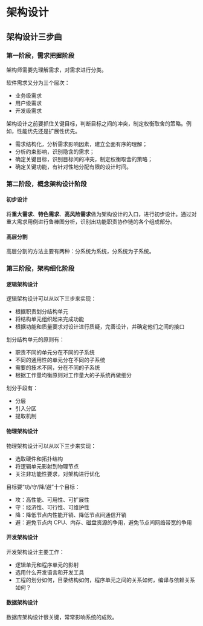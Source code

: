 # 架构设计

## 架构设计三步曲

### 第一阶段，需求把握阶段

架构师需要先理解需求，对需求进行分类。

软件需求又分为三个层次：
- 业务级需求
- 用户级需求
- 开发级需求

架构设计之前要抓住关键目标，判断目标之间的冲突，制定权衡取舍的策略。例如，性能优先还是扩展性优先。
- 需求结构化，分析需求影响因素，建立全面有序的理解；
- 分析约束影响，识别隐含的需求；
- 确定关键目标，识别目标间的冲突，制定权衡取舍的策略；
- 确定关键功能，有针对性地分配有限的设计时间。

### 第二阶段，概念架构设计阶段

#### 初步设计

将**重大需求**、**特色需求**、**高风险需求**做为架构设计的入口，进行初步设计。通过对重大需求用例进行鲁棒图分析，识别出功能职责协作链的各个组成部分。

#### 高层分割

高层分割的方法主要有两种：分系统为系统，分系统为子系统。

### 第三阶段，架构细化阶段

#### 逻辑架构设计

逻辑架构设计可以从以下三步来实现：
- 根据职责划分结构单元
- 将结构单元组织起来完成功能
- 根据功能和质量要求对设计进行质疑，完善设计，并确定他们之间的接口

划分结构单元的原则有：
- 职责不同的单元分在不同的子系统
- 不同的通用性的单元分在不同的子系统
- 需要的技术不同，分在不同的子系统
- 根据工作量均衡原则对工作量大的子系统再做细分

划分手段有：
- 分层
- 引入分区
- 提取机制

#### 物理架构设计

物理架构设计可以从以下三步来实现：
- 选取硬件和拓扑结构
- 将逻辑单元影射到物理节点
- 关注非功能性要求，对架构进行优化

目标要“功/守/降/避”十个目标：
- 攻：高性能、可用性、可扩展性
- 守：经济性、可行性、可维护性
- 降：降低节点内性能开销、降低节点间通信开销
- 避：避免节点内 CPU、内存、磁盘资源的争用，避免节点间网络带宽的争用

#### 开发架构设计

开发架构设计主要工作：
- 逻辑单元和程序单元的影射
- 选用什么开发语言和开发工具
- 工程的划分如何，目录结构如何，程序单元之间的关系如何，编译与依赖关系如何？

#### 数据架构设计

数据库架构设计很关键，常常影响系统的成败。